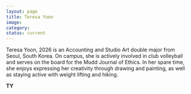 ```yaml
---
layout: page
title: Teresa Yoon
image: 
category:
status: current
---
```


Teresa Yoon, 2026 is an Accounting and Studio Art double major from Seoul, South Korea. On campus, she is actively involved in club volleyball and serves on the board for the Mudd Journal of Ethics. In her spare time, she enjoys expressing her creativity through drawing and painting, as well as staying active with weight lifting and hiking.

__TY__
